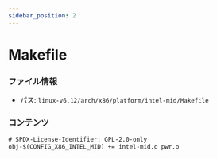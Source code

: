 ```yaml
---
sidebar_position: 2
---
```

# Makefile

### ファイル情報

- パス: `linux-v6.12/arch/x86/platform/intel-mid/Makefile`

### コンテンツ

```txt
# SPDX-License-Identifier: GPL-2.0-only
obj-$(CONFIG_X86_INTEL_MID) += intel-mid.o pwr.o

```
